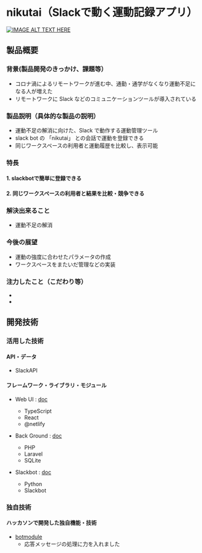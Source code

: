 # nikutai（Slackで動く運動記録アプリ）

[![IMAGE ALT TEXT HERE](https://jphacks.com/wp-content/uploads/2021/07/JPHACKS2021_ogp.jpg)](https://www.youtube.com/watch?v=LUPQFB4QyVo)

## 製品概要
### 背景(製品開発のきっかけ、課題等）
- コロナ渦によるリモートワークが進む中、通勤・通学がなくなり運動不足になる人が増えた
- リモートワークに Slack などのコミュニケーションツールが導入されている
### 製品説明（具体的な製品の説明）
- 運動不足の解消に向けた、Slack で動作する運動管理ツール
- slack bot の 「nikutai」 との会話で運動を登録できる
- 同じワークスペースの利用者と運動履歴を比較し、表示可能
### 特長
#### 1. slackbotで簡単に登録できる
#### 2. 同じワークスペースの利用者と結果を比較・競争できる

### 解決出来ること
- 運動不足の解消
### 今後の展望
- 運動の強度に合わせたパラメータの作成
- ワークスペースをまたいだ管理などの実装
### 注力したこと（こだわり等）
* 
* 

## 開発技術
### 活用した技術
#### API・データ
* SlackAPI

#### フレームワーク・ライブラリ・モジュール
- Web UI : [doc](web/README.md)
    - TypeScript
    - React
    - @netlify
    
- Back Ground : [doc](backend/README.md)
    - PHP
    - Laravel
    - SQLite
- Slackbot : [doc](slack/README.md)
    - Python
    - Slackbot

### 独自技術
#### ハッカソンで開発した独自機能・技術
   - [botmodule](./slack/src/botmodule.py)
       - 応答メッセージの処理に力を入れました
